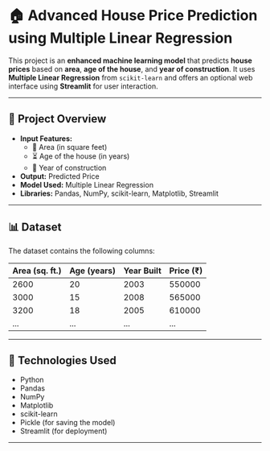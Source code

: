 # 🏠 Advanced House Price Prediction using Multiple Linear Regression

This project is an **enhanced machine learning model** that predicts **house prices** based on **area**, **age of the house**, and **year of construction**. It uses **Multiple Linear Regression** from `scikit-learn` and offers an optional web interface using **Streamlit** for user interaction.

---

## 📌 Project Overview

- **Input Features:**
  - 📐 Area (in square feet)
  - ⏳ Age of the house (in years)
  - 📅 Year of construction
- **Output:** Predicted Price
- **Model Used:** Multiple Linear Regression
- **Libraries:** Pandas, NumPy, scikit-learn, Matplotlib, Streamlit

---

## 📊 Dataset

The dataset contains the following columns:

| Area (sq. ft.) | Age (years) | Year Built | Price (₹) |
|----------------|-------------|------------|-----------|
| 2600           | 20          | 2003       | 550000    |
| 3000           | 15          | 2008       | 565000    |
| 3200           | 18          | 2005       | 610000    |
| ...            | ...         | ...        | ...       |

---

## 🔧 Technologies Used

- Python
- Pandas
- NumPy
- Matplotlib
- scikit-learn
- Pickle (for saving the model)
- Streamlit (for deployment)

---


